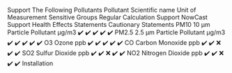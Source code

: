 Support The Following Pollutants
Pollutant	Scientific name	Unit of Measurement	Sensitive Groups	Regular Calculation Support	NowCast Support	Health Effects Statements	Cautionary Statements
PM10	10 μm Particle Pollutant	μg/m3	✔️	✔️	✔️	✔️	✔️
PM2.5	2.5 μm Particle Pollutant	μg/m3	✔️	✔️	✔️	✔️	✔️
O3	Ozone	ppb	✔️	✔️	✔️	✔️	✔️
CO	Carbon Monoxide	ppb	✔️	✔️	❌	✔️	✔️
SO2	Sulfur Dioxide	ppb	✔️	✔️	❌	✔️	✔️
NO2	Nitrogen Dioxide	ppb	✔️	✔️	❌	✔️	✔️
Installation

